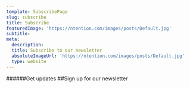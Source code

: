```yaml
---
template: SubscribePage
slug: subscribe
title: Subscribe
featuredImage: 'https://ntention.com/images/posts/Default.jpg'
subtitle:
meta:
  description:
  title: Subscribe to our newsletter
  absoluteImageUrl: 'https://ntention.com/images/posts/Default.jpg'
  type: website
---
```

######Get updates
##Sign up for our newsletter
